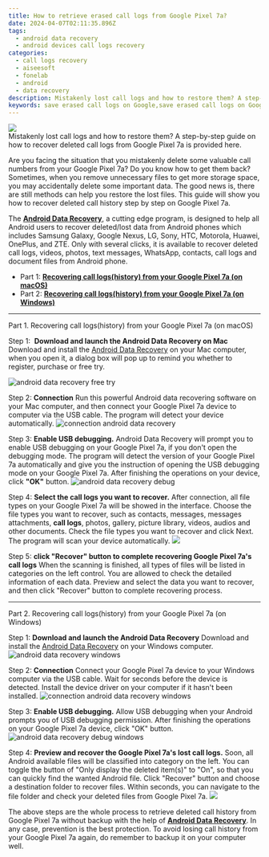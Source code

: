 ```yaml
---
title: How to retrieve erased call logs from Google Pixel 7a?
date: 2024-04-07T02:11:35.896Z
tags: 
  - android data recovery
  - android devices call logs recovery
categories: 
  - call logs recovery
  - aiseesoft
  - fonelab
  - android
  - data recovery
description: Mistakenly lost call logs and how to restore them? A step-by-step guide on how to recover deleted call logs from Google Pixel 7a is provided here.
keywords: save erased call logs on Google,save erased call logs on Google Pixel 7a,undelete call numbers from Google,Pixel 7a call logs recovery,recover lost recent calls from Google,recover lost recent calls from Google Pixel 7a,extract call history from water damaged phone Google,Google call history disappear,how to recover call history in Google,Pixel 7a retrieve deleted call history,lost all call history in Google Pixel 7a again,how to refind deleted call history from Pixel 7a
---
```


<img src="https://img0mobiles.techidaily.com/images/best-assets/devices/google/google-pixel-7a/4.jpg" class="atpl-imgstyle"  />

<div class="atpl-content atpl-for-fonelab-android recover-call-logs">

<div class="atpl-post-description-part-1">
Mistakenly lost call logs and how to restore them? A step-by-step guide on how to recover deleted call logs from Google Pixel 7a is provided here.
</div>



<div class="atpl-post-description-part-2">
<div class="tpl-content-sub-paragraph-content">
  <p>
    Are you facing the situation that you mistakenly delete some valuable call numbers from your Google Pixel 7a? Do you know how to get them back? Sometimes, when you remove unnecessary files to get more storage space, you may accidentally delete some important data. The good news is, there are still methods can help you restore the lost files. This guide will show you how to recover deleted call history step by step on Google Pixel 7a.
  </p>
</div>
</div>

<div class="atpl-post-description-part-3">
<div class="tpl-content-sub-paragraph-normal">
<p>
    The <a href="https://tools.techidaily.com/aiseesoft-android-data-recovery/" ><strong>Android Data Recovery</strong></a>, a cutting edge program, is designed to help all Android users to recover deleted/lost data from Android phones which includes Samsung Galaxy, Google Nexus, LG, Sony, HTC, Motorola, Huawei, OnePlus, and ZTE. Only with several clicks, it is available to recover deleted call logs, videos, photos, text messages, WhatsApp, contacts, call logs and document files from Android phone.
</p>
</div>
</div>

<ul>
  <li>Part 1: <strong><a href="#p1"> Recovering call logs(history) from your Google Pixel 7a  (on macOS)</a></strong></li>
  <li>Part 2: <strong><a href="#p2"> Recovering call logs(history) from your Google Pixel 7a  (on Windows)</a></strong></li>
</ul>


<!-- Part 1 -->
<a id="p1" name="p1" ></a><hr>

<div>
  <span class="atpl-step-part-style">Part 1. Recovering call logs(history) from your Google Pixel 7a (on macOS)</span>
</div>

<span class="atpl-stepstyle-a"><span>Step 1: </span></span> <strong>Download and launch the Android Data Recovery on Mac</strong>
Download and install the <a href="https://tools.techidaily.com/aiseesoft-android-data-recovery/" >Android Data Recovery</a> on your Mac computer, when you open it, a dialog box will pop up to remind you whether to register, purchase or free try.

<img src="https://tools.techidaily.com/images/apps/aiseesoft/android-data-recovery/mac-free-try.png" class="atpl-imgstyle" alt="android data recovery free try" />

<span class="atpl-stepstyle-a"><span>Step 2: </span></span> <strong>Connection</strong>
Run this powerful Android data recovering software on your Mac computer, and then connect your Google Pixel 7a device to computer via the USB cable. The program will detect your device automatically.
<img src="https://tools.techidaily.com/images/apps/aiseesoft/android-data-recovery/mac-connection-interface.jpg" class="atpl-imgstyle" alt="connection android data recovery" />

<span class="atpl-stepstyle-a"><span>Step 3: </span></span> <strong>Enable USB debugging.</strong>
Android Data Recovery will prompt you to enable USB debugging on your Google Pixel 7a, if you don't open the debugging mode. The program will detect the version of your Google Pixel 7a automatically and give you the instruction of opening the USB debugging mode on your Google Pixel 7a. After finishing the operations on your device, click <strong>"OK"</strong> button.
<img src="https://tools.techidaily.com/images/apps/aiseesoft/android-data-recovery/mac-android-usb-debug.jpg"  class="atpl-imgstyle" alt="android data recovery debug" />

<span class="atpl-stepstyle-a"><span>Step 4: </span></span> <strong>Select the call logs you want to recover.</strong>
After connection, all file types on your Google Pixel 7a will be showed in the interface. Choose the file types you want to recover, such as contacts, messages, messages attachments, <b>call logs</b>, photos, gallery, picture library, videos, audios and other documents. Check the file types you want to recover and click Next. The program will scan your device automatically.
<img src="https://tools.techidaily.com/images/apps/aiseesoft/android-data-recovery/mac-choose-type-call-logs.jpg" class="atpl-imgstyle"  />

<span class="atpl-stepstyle-a"><span>Step 5: </span></span> <strong>click "Recover" button to  complete recovering Google Pixel 7a's call logs</strong>
When the scanning is finished, all types of files will be listed in categories on the left control. You are allowed to check the detailed information of each data. Preview and select the data you want to recover, and then click "Recover" button to complete recovering process.


<a id="p2" name="p2"></a><hr>

<!-- Part 2 -->
<div>
  <span class="atpl-step-part-style">Part 2. Recovering call logs(history) from your Google Pixel 7a (on Windows)</span>
</div>

<span class="atpl-stepstyle-a"><span>Step 1: </span></span> <strong>Download and launch the Android Data Recovery</strong>
Download and install the <a href="https://tools.techidaily.com/aiseesoft-android-data-recovery/" >Android Data Recovery</a> on your Windows computer.
<img src="https://tools.techidaily.com/images/apps/aiseesoft/android-data-recovery/win-start-interface.png"  class="atpl-imgstyle" alt="android data recovery windows" />

<span class="atpl-stepstyle-a"><span>Step 2: </span></span> <strong>Connection</strong>
Connect your Google Pixel 7a device to your Windows computer via the USB cable. Wait for seconds before the device is detected. Install the device driver on your computer if it hasn't been installed.
<img src="https://tools.techidaily.com/images/apps/aiseesoft/android-data-recovery/win-connection-interface.png" class="atpl-imgstyle" alt="connection android data recovery windows" />

<span class="atpl-stepstyle-a"><span>Step 3: </span></span> <strong>Enable USB debugging.</strong>
Allow USB debugging when your Android prompts you of USB debugging permission. After finishing the operations on your Google Pixel 7a device, click "OK" button.
<img src="https://tools.techidaily.com/images/apps/aiseesoft/android-data-recovery/win-android-usb-debug.png" class="atpl-imgstyle" alt="android data recovery debug windows" />

<span class="atpl-stepstyle-a"><span>Step 4: </span></span> <strong>Preview and recover the Google Pixel 7a's lost call logs.</strong>
Soon, all Android available files will be classified into category on the left. You can toggle the button of "Only display the deleted item(s)" to "On", so that you can quickly find the wanted Android file. Click "Recover" button and choose a destination folder to recover files. Within seconds, you can navigate to the file folder and check your deleted files from Google Pixel 7a.
<img src="https://tools.techidaily.com/images/apps/aiseesoft/android-data-recovery/win-recover-call-logs.png" class="atpl-imgstyle"  />

<div class="atpl-post-description-part-4">
<div class="tpl-content-sub-paragraph-normal">
    <p>
        The above steps are the whole process to retrieve deleted call history from Google Pixel 7a without backup with the help of <a href="https://tools.techidaily.com/aiseesoft-android-data-recovery/" ><strong>Android Data Recovery</strong></a>. In any case, prevention is the best protection. To avoid losing call history from your Google Pixel 7a again, do remember to backup it on your computer well.
    </p>
</div>
</div>

<ins class="adsbygoogle"
     style="display:block"
     data-ad-client="ca-pub-7571918770474297"
     data-ad-slot="8358498916"
     data-ad-format="auto"
     data-full-width-responsive="true"></ins>



</div>
<ins class="adsbygoogle"
    style="display:block"
    data-ad-format="autorelaxed"
    data-ad-client="ca-pub-7571918770474297"
    data-ad-slot="1223367746"></ins>


